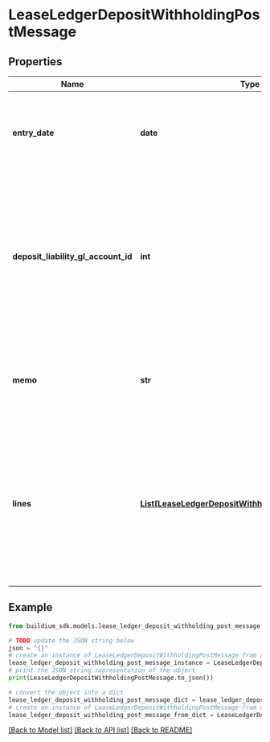 # LeaseLedgerDepositWithholdingPostMessage


## Properties

Name | Type | Description | Notes
------------ | ------------- | ------------- | -------------
**entry_date** | **date** | Date of the deposit withholding. The date must be formatted as YYYY-MM-DD. | 
**deposit_liability_gl_account_id** | **int** | The identifier of the liability general ledger account from which to withhold the funds. Note, the specified liability account must have a positive balance. | 
**memo** | **str** | Memo associated with the withholding. Memo cannot exceed 65 characters. | [optional] 
**lines** | [**List[LeaseLedgerDepositWithholdingLinePostMessage]**](LeaseLedgerDepositWithholdingLinePostMessage.md) | Line items specifying the income accounts the deposit will be applied to. The total amount of the line items can not exceed the balance of the liability account. | [optional] 

## Example

```python
from buildium_sdk.models.lease_ledger_deposit_withholding_post_message import LeaseLedgerDepositWithholdingPostMessage

# TODO update the JSON string below
json = "{}"
# create an instance of LeaseLedgerDepositWithholdingPostMessage from a JSON string
lease_ledger_deposit_withholding_post_message_instance = LeaseLedgerDepositWithholdingPostMessage.from_json(json)
# print the JSON string representation of the object
print(LeaseLedgerDepositWithholdingPostMessage.to_json())

# convert the object into a dict
lease_ledger_deposit_withholding_post_message_dict = lease_ledger_deposit_withholding_post_message_instance.to_dict()
# create an instance of LeaseLedgerDepositWithholdingPostMessage from a dict
lease_ledger_deposit_withholding_post_message_from_dict = LeaseLedgerDepositWithholdingPostMessage.from_dict(lease_ledger_deposit_withholding_post_message_dict)
```
[[Back to Model list]](../README.md#documentation-for-models) [[Back to API list]](../README.md#documentation-for-api-endpoints) [[Back to README]](../README.md)


